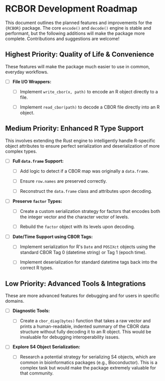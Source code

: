 # RCBOR Development Roadmap

This document outlines the planned features and improvements for the `{RCBOR}` package. The core `encode()` and `decode()` engine is stable and performant, but the following additions will make the package more complete.
Contributions and suggestions are welcome!

## Highest Priority: Quality of Life & Convenience

These features will make the package much easier to use in common, everyday workflows.

- [ ] **File I/O Wrappers:**
  
  - [ ] Implement `write_cbor(x, path)` to encode an R object directly to a file.
    
  - [ ] Implement `read_cbor(path)` to decode a CBOR file directly into an R object.
    

## Medium Priority: Enhanced R Type Support

This involves extending the Rust engine to intelligently handle R-specific object attributes to ensure perfect serialization and deserialization of more complex types.

- [ ] **Full `data.frame` Support:**
  
  - [ ] Add logic to detect if a CBOR map was originally a `data.frame`.
    
  - [ ] Ensure `row.names` are preserved correctly.
    
  - [ ] Reconstruct the `data.frame` class and attributes upon decoding.
    
- [ ] **Preserve `factor` Types:**
  
  - [ ] Create a custom serialization strategy for factors that encodes both the integer vector and the character vector of levels.
    
  - [ ] Rebuild the `factor` object with its levels upon decoding.
    
- [ ] **Date/Time Support using CBOR Tags:**
  
  - [ ] Implement serialization for R's `Date` and `POSIXct` objects using the standard CBOR Tag 0 (datetime string) or Tag 1 (epoch time).
    
  - [ ] Implement deserialization for standard datetime tags back into the correct R types.
    

## Low Priority: Advanced Tools & Integrations

These are more advanced features for debugging and for users in specific domains.

- [ ] **Diagnostic Tools:**
  
  - [ ] Create a `cbor_diag(bytes)` function that takes a raw vector and prints a human-readable, indented summary of the CBOR data structure without fully decoding it to an R object. This would be invaluable for debugging interoperability issues.
- [ ] **Explore S4 Object Serialization:**
  
  - [ ] Research a potential strategy for serializing S4 objects, which are common in bioinformatics packages (e.g., Bioconductor). This is a complex task but would make the package extremely valuable for that community.
